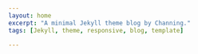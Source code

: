 ```yaml
---
layout: home
excerpt: "A minimal Jekyll theme blog by Channing."
tags: [Jekyll, theme, responsive, blog, template]

---
```

<!--image:-->
<!--  feature: sample-image-1.jpg-->
<!--  credit: WeGraphics-->
<!--  creditlink: http://wegraphics.net/downloads/free-ultimate-blurred-background-pack/-->
